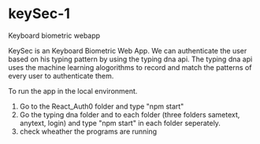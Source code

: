 # keySec-1
Keyboard biometric webapp


KeySec is an Keyboard Biometric Web App. We can authenticate the user based on his typing pattern by using the typing dna api.
The typing dna api uses the machine learning alogorithms to record and match the patterns of every user to authenticate them.

To run the app in the local environment.
1. Go to the React_Auth0 folder and type "npm start"
2. Go the typing dna folder and to each folder (three folders sametext, anytext, login) and type "npm start" in each folder seperately.
3. check wheather the programs are running 
